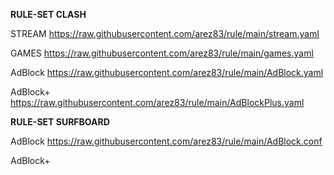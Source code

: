 **RULE-SET CLASH**

STREAM
https://raw.githubusercontent.com/arez83/rule/main/stream.yaml

GAMES
https://raw.githubusercontent.com/arez83/rule/main/games.yaml

AdBlock
https://raw.githubusercontent.com/arez83/rule/main/AdBlock.yaml

AdBlock+
https://raw.githubusercontent.com/arez83/rule/main/AdBlockPlus.yaml

**RULE-SET SURFBOARD**

AdBlock
https://raw.githubusercontent.com/arez83/rule/main/AdBlock.conf

AdBlock+
